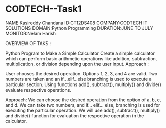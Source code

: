 # CODTECH--Task1

NAME:Kasireddy Chandana
ID:CT12DS408 
COMPANY:CODTECH IT SOLUTIONS
DOMAIN:Python Programming 
DURATION:JUNE TO JULY
MONITOR:Nelam Harish

OVERVIEW OF TAKS :

Python Program to Make a Simple Calculator Create a simple calculator which can perform basic arithmetic operations like addition, subtraction, multiplication, or division depending upon the user input. Approach :

User chooses the desired operation. Options 1, 2, 3, and 4 are valid. Two numbers are taken and an if…elif…else branching is used to execute a particular section. Using functions add(), subtract(), multiply() and divide() evaluate respective operations.

Approach: We can choose the desired operation from the option of a, b, c, and d. We can take two numbers, and if… elif… else, branching is used for executing the particular operation. We will use add(), subtract(), multiply() and divide() function for evaluation the respective operation in the calculator.



